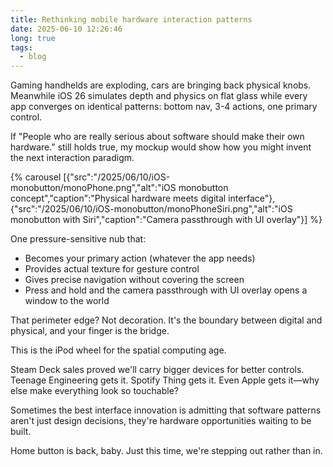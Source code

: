 ```yaml
---
title: Rethinking mobile hardware interaction patterns
date: 2025-06-10 12:26:46
long: true
tags:
  - blog
---
```


Gaming handhelds are exploding, cars are bringing back physical knobs. Meanwhile iOS 26 simulates depth and physics on flat glass while every app converges on identical patterns: bottom nav, 3-4 actions, one primary control.

If "People who are really serious about software should make their own hardware." still holds true, my mockup would show how you might invent the next interaction paradigm. 

{% carousel [{"src":"/2025/06/10/iOS-monobutton/monoPhone.png","alt":"iOS monobutton concept","caption":"Physical hardware meets digital interface"},{"src":"/2025/06/10/iOS-monobutton/monoPhoneSiri.png","alt":"iOS monobutton with Siri","caption":"Camera passthrough with UI overlay"}] %}

One pressure-sensitive nub that:
- Becomes your primary action (whatever the app needs)
- Provides actual texture for gesture control
- Gives precise navigation without covering the screen
- Press and hold and the camera passthrough with UI overlay opens a window to the world

That perimeter edge? Not decoration. It's the boundary between digital and physical, and your finger is the bridge.

This is the iPod wheel for the spatial computing age.

Steam Deck sales proved we'll carry bigger devices for better controls. Teenage Engineering gets it. Spotify Thing gets it. Even Apple gets it—why else make everything look so touchable?

Sometimes the best interface innovation is admitting that software patterns aren't just design decisions, they're hardware opportunities waiting to be built.

Home button is back, baby. Just this time, we're stepping out rather than in.
